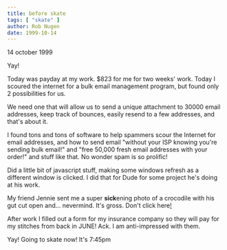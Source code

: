 ```yaml
---
title: before skate
tags: [ "skate" ]
author: Rob Nugen
date: 1999-10-14
---
```


<p class=date>14 october 1999</p>

<p>Yay!

<p>Today was payday at my work.  $823 for me for two weeks' work. Today I scoured the internet for a bulk email management program, but found only 2 possibilities for us.

<p>We need one that will allow us to send a unique attachment to 30000 email addresses, keep track of bounces, easily resend to a few addresses, and that's about it.

<p>I found tons and tons of software to help spammers scour the Internet for email addresses, and how to send email "without your ISP knowing you're sending bulk email!" and "free 50,000 fresh email addresses with your order!" and stuff like that. No wonder spam is so prolific!

<p>Did a little bit of javascript stuff, making some windows refresh as a different window is clicked.  I did that for Dude for some project he's doing at his work.

<p>My friend Jennie sent me a super <b>sick</b>ening photo of a crocodile with his gut cut open and... nevermind. It's gross. Don't click here<a href="http://www.artbell.com/images/amercroc.jpg">!</a>

<p>After work I filled out a form for my insurance company so they will pay for my stitches from back in JUNE! Ack.  I am anti-impressed with them.

<p>Yay!  Going to skate now!  It's 7:45pm

